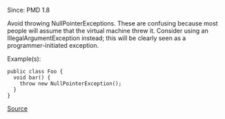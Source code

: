 Since: PMD 1.8

Avoid throwing NullPointerExceptions. These are confusing because most people will assume that the
virtual machine threw it. Consider using an IllegalArgumentException instead; this will be
clearly seen as a programmer-initiated exception.

Example(s):
```
public class Foo {
  void bar() {
    throw new NullPointerException();
  }
}
```

[Source](https://pmd.github.io/pmd-5.5.4/pmd-java/rules/java/strictexception.html#AvoidThrowingNullPointerException)
